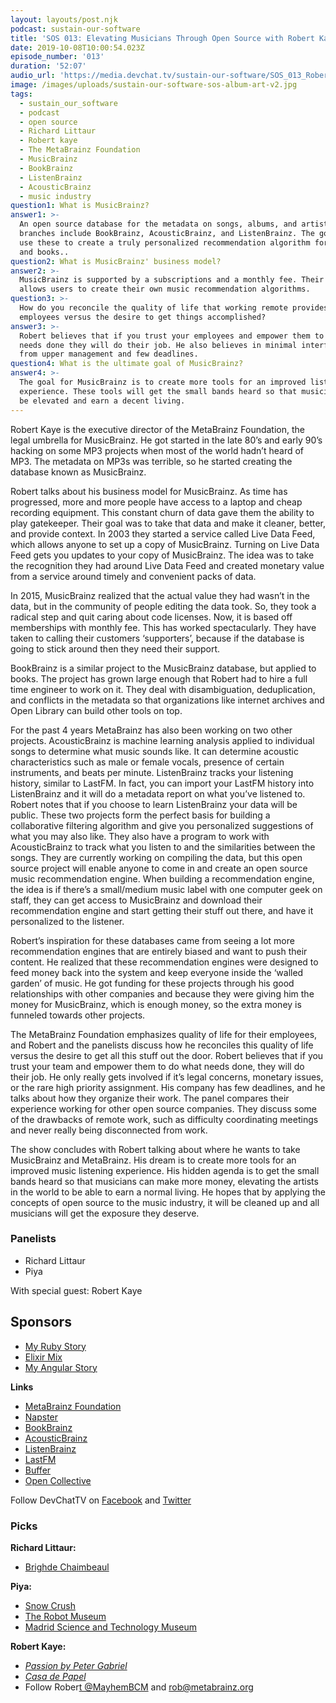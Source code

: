 ```yaml
---
layout: layouts/post.njk
podcast: sustain-our-software
title: 'SOS 013: Elevating Musicians Through Open Source with Robert Kaye'
date: 2019-10-08T10:00:54.023Z
episode_number: '013'
duration: '52:07'
audio_url: 'https://media.devchat.tv/sustain-our-software/SOS_013_Robert_Kaye.mp3'
image: /images/uploads/sustain-our-software-sos-album-art-v2.jpg
tags:
  - sustain_our_software
  - podcast
  - open source
  - Richard Littaur
  - Robert kaye
  - The MetaBrainz Foundation
  - MusicBrainz
  - BookBrainz
  - ListenBrainz
  - AcousticBrainz
  - music industry
question1: What is MusicBrainz?
answer1: >-
  An open source database for the metadata on songs, albums, and artists. Other
  branches include BookBrainz, AcousticBrainz, and ListenBrainz. The goal is to
  use these to create a truly personalized recommendation algorithm for music
  and books.. 
question2: What is MusicBrainz' business model?
answer2: >-
  MusicBrainz is supported by a subscriptions and a monthly fee. Their data
  allows users to create their own music recommendation algorithms. 
question3: >-
  How do you reconcile the quality of life that working remote provides for
  employees versus the desire to get things accomplished?
answer3: >-
  Robert believes that if you trust your employees and empower them to do what
  needs done they will do their job. He also believes in minimal interference
  from upper management and few deadlines.
question4: What is the ultimate goal of MusicBrainz?
answer4: >-
  The goal for MusicBrainz is to create more tools for an improved listening
  experience. These tools will get the small bands heard so that musicians can
  be elevated and earn a decent living.
---
```

Robert Kaye is the executive director of the MetaBrainz Foundation, the legal umbrella for MusicBrainz. He got started in the late 80’s and early 90’s hacking on some MP3 projects when most of the world hadn’t heard of MP3. The metadata on MP3s was terrible, so he started creating the database known as MusicBrainz.

Robert talks about his business model for MusicBrainz. As time has progressed, more and more people have access to a laptop and cheap recording equipment. This constant churn of data gave them the ability to play gatekeeper. Their goal was to take that data and make it cleaner, better, and provide context. In 2003 they started a service called Live Data Feed, which allows anyone to set up a copy of MusicBrainz. Turning on Live Data Feed gets you updates to your copy of MusicBrainz. The idea was to take the recognition they had around Live Data Feed and created monetary value from a service around timely and convenient packs of data.

In 2015, MusicBrainz realized that the actual value they had wasn’t in the data, but in the community of people editing the data took. So, they took a radical step and quit caring about code licenses. Now, it is based off memberships with monthly fee. This has worked spectacularly. They have taken to calling their customers ‘supporters’, because if the database is going to stick around then they need their support. 

BookBrainz is a similar project to the MusicBrainz database, but applied to books. The project has grown large enough that Robert had to hire a full time engineer to work on it. They deal with disambiguation, deduplication, and conflicts in the  metadata so that organizations like internet archives and Open Library can build other tools on top.

For the past 4 years MetaBrainz has also been working on two other projects. AcousticBrainz is machine learning analysis applied to individual songs to determine what music sounds like. It can determine acoustic characteristics such as male or female vocals, presence of certain instruments, and beats per minute. ListenBrainz tracks your listening history, similar to LastFM. In fact, you can import your LastFM history into ListenBrainz and it will do a metadata report on what you’ve listened to. Robert notes that if you choose to learn ListenBrainz your data will be public. These two projects form the perfect basis for building a collaborative filtering algorithm and give you personalized suggestions of what you may also like. They also have a program to work with AcousticBrainz to track what you listen to and the similarities between the songs. They are currently working on compiling the data, but this open source project will enable anyone to come in and create an open source music recommendation engine. When building a recommendation engine, the idea is if there’s a small/medium music label with one computer geek on staff, they can get access to MusicBrainz and download their recommendation engine and start getting their stuff out there, and have it personalized to the listener.

Robert’s inspiration for these databases came from seeing a lot more recommendation engines that are entirely biased and want to push their content. He realized that these recommendation engines were designed to feed money back into the system and keep everyone inside the ‘walled garden’ of music. He got funding for these projects through his good relationships with other companies and because they were giving him the money for MusicBrainz, which is enough money, so the extra money is funneled towards other projects.

The MetaBrainz Foundation emphasizes quality of life for their employees, and Robert and the panelists discuss how he reconciles this quality of life versus the desire to get all this stuff out the door. Robert believes that if you trust your team and empower them to do what needs done, they will do their job. He only really gets involved if it’s legal concerns, monetary issues, or the rare high priority assignment. His company has few deadlines, and he talks about how they organize their work. The panel compares their experience working for other open source companies. They discuss some of the drawbacks of remote work, such as difficulty coordinating meetings and never really being disconnected from work.

The show concludes with Robert talking about where he wants to take MusicBrainz and MetaBrainz. His dream is to create more tools for an improved music listening experience. His hidden agenda is to get the small bands heard so that musicians can make more money, elevating the artists in the world to be able to earn a normal living. He hopes that by applying the concepts of open source to the music industry, it will be cleaned up and all musicians will get the exposure they deserve.


### **Panelists**



*   Richard Littaur
*   Piya

With special guest: Robert Kaye


## **Sponsors**



*   [My Ruby Story](https://devchat.tv/my-ruby-story/)
*   [Elixir Mix](https://devchat.tv/elixir-mix/)
*   [My Angular Story](https://devchat.tv/my-angular-story/)

**Links**



*   [MetaBrainz Foundation](https://metabrainz.org/)
*   [Napster](https://us.napster.com/)
*   [BookBrainz](https://bookbrainz.org/)
*   [AcousticBrainz](https://acousticbrainz.org/)
*   [ListenBrainz](https://listenbrainz.org/)
*   [LastFM](https://www.last.fm)
*   [Buffer](https://buffer.com/)
*   [Open Collective](https://opencollective.com/)

Follow DevChatTV on [Facebook](https://www.facebook.com/DevChattv/?__tn__=%2Cd%2CP-R&eid=ARDBDrBnK71PDmx_8gE_IeIEo5SnM7cyzylVBjAwfaOo1ck_6q3GXuRBfaUQZaWVvFGyEVjrhDwnS_tV) and [Twitter](https://twitter.com/devchattv?lang=en)


### **Picks**

**Richard Littaur:**



*   [Brighde Chaimbeaul](https://www.brichaimbeul.com/)

**Piya:**



*   [Snow Crush](https://en.wikipedia.org/wiki/Snow_Crash)
*   [The Robot Museum](http://www.therobotmuseum.eu/en/home/)
*   [Madrid Science and Technology Museum](https://www.esmadrid.com/en/tourist-information/museo-nacional-de-ciencia-y-tecnologia)

**Robert Kaye:**



*   _[Passion by Peter Gabriel](https://petergabriel.com/release/passion/)_
*   _[Casa de Papel](https://en.m.wikipedia.org/wiki/Money_Heist)_
*   Follow Rober[t @MayhemBCM](https://twitter.com/MayhemBCN) and [rob@metabrainz.org](mailto:rob@metabrainz.org)

<!-- Docs to Markdown version 1.0β17 -->
